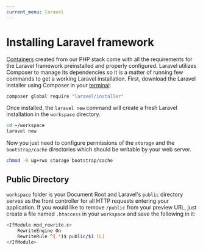 ```yaml
---
current_menu: laravel
---
```


# Installing Laravel framework

[Containers](http://docs.codeanywhere.com/connections/container.html) created from our PHP stack come with all the requirements for the Laravel framework preinstalled and properly configured. Laravel utilizes Composer to manage its dependencies so it is a matter of running few commands to get a working Laravel installation.
First, download the Laravel installer using Composer in your [terminal](http://docs.codeanywhere.com/overview/codeanywhereui/terminal.html):
 ```sh
composer global require "laravel/installer"
```

Once installed, the `laravel new` command will create a fresh Laravel installation in the `workspace` directory.
```sh
cd ~/workspace
laravel new
```

Now you just need to configure permissions of the `storage` and the `bootstrap/cache` directories which should be writable by your web server.
```sh
chmod -R ug+rwx storage bootstrap/cache
```


## Public Directory
`workspace` folder is your Document Root and Laravel's `public` directory serves as the front controller for all HTTP requests entering your application. If you would like to remove `/public` from your preview URL, just create a file named `.htaccess` in your `workspace` and save the following in it:
```sh
<IfModule mod_rewrite.c>
    RewriteEngine On
    RewriteRule ^(.*)$ public/$1 [L]
</IfModule>
```